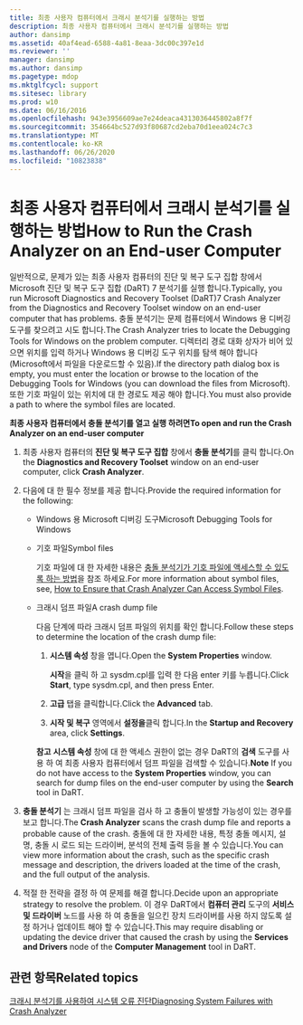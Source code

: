 ```yaml
---
title: 최종 사용자 컴퓨터에서 크래시 분석기를 실행하는 방법
description: 최종 사용자 컴퓨터에서 크래시 분석기를 실행하는 방법
author: dansimp
ms.assetid: 40af4ead-6588-4a81-8eaa-3dc00c397e1d
ms.reviewer: ''
manager: dansimp
ms.author: dansimp
ms.pagetype: mdop
ms.mktglfcycl: support
ms.sitesec: library
ms.prod: w10
ms.date: 06/16/2016
ms.openlocfilehash: 943e3956609ae7e24deaca4313036445802a8f7f
ms.sourcegitcommit: 354664bc527d93f80687cd2eba70d1eea024c7c3
ms.translationtype: MT
ms.contentlocale: ko-KR
ms.lasthandoff: 06/26/2020
ms.locfileid: "10823838"
---
```

# <span data-ttu-id="5c715-103">최종 사용자 컴퓨터에서 크래시 분석기를 실행하는 방법</span><span class="sxs-lookup"><span data-stu-id="5c715-103">How to Run the Crash Analyzer on an End-user Computer</span></span>


<span data-ttu-id="5c715-104">일반적으로, 문제가 있는 최종 사용자 컴퓨터의 진단 및 복구 도구 집합 창에서 Microsoft 진단 및 복구 도구 집합 (DaRT) 7 분석기를 실행 합니다.</span><span class="sxs-lookup"><span data-stu-id="5c715-104">Typically, you run Microsoft Diagnostics and Recovery Toolset (DaRT)7 Crash Analyzer from the Diagnostics and Recovery Toolset window on an end-user computer that has problems.</span></span> <span data-ttu-id="5c715-105">충돌 분석기는 문제 컴퓨터에서 Windows 용 디버깅 도구를 찾으려고 시도 합니다.</span><span class="sxs-lookup"><span data-stu-id="5c715-105">The Crash Analyzer tries to locate the Debugging Tools for Windows on the problem computer.</span></span> <span data-ttu-id="5c715-106">디렉터리 경로 대화 상자가 비어 있으면 위치를 입력 하거나 Windows 용 디버깅 도구 위치를 탐색 해야 합니다 (Microsoft에서 파일을 다운로드할 수 있음).</span><span class="sxs-lookup"><span data-stu-id="5c715-106">If the directory path dialog box is empty, you must enter the location or browse to the location of the Debugging Tools for Windows (you can download the files from Microsoft).</span></span> <span data-ttu-id="5c715-107">또한 기호 파일이 있는 위치에 대 한 경로도 제공 해야 합니다.</span><span class="sxs-lookup"><span data-stu-id="5c715-107">You must also provide a path to where the symbol files are located.</span></span>

**<span data-ttu-id="5c715-108">최종 사용자 컴퓨터에서 충돌 분석기를 열고 실행 하려면</span><span class="sxs-lookup"><span data-stu-id="5c715-108">To open and run the Crash Analyzer on an end-user computer</span></span>**

1.  <span data-ttu-id="5c715-109">최종 사용자 컴퓨터의 **진단 및 복구 도구 집합** 창에서 **충돌 분석기**를 클릭 합니다.</span><span class="sxs-lookup"><span data-stu-id="5c715-109">On the **Diagnostics and Recovery Toolset** window on an end-user computer, click **Crash Analyzer**.</span></span>

2.  <span data-ttu-id="5c715-110">다음에 대 한 필수 정보를 제공 합니다.</span><span class="sxs-lookup"><span data-stu-id="5c715-110">Provide the required information for the following:</span></span>

    -   <span data-ttu-id="5c715-111">Windows 용 Microsoft 디버깅 도구</span><span class="sxs-lookup"><span data-stu-id="5c715-111">Microsoft Debugging Tools for Windows</span></span>

    -   <span data-ttu-id="5c715-112">기호 파일</span><span class="sxs-lookup"><span data-stu-id="5c715-112">Symbol files</span></span>

        <span data-ttu-id="5c715-113">기호 파일에 대 한 자세한 내용은 [충돌 분석기가 기호 파일에 액세스할 수 있도록 하는 방법](how-to-ensure-that-crash-analyzer-can-access-symbol-files-dart-7.md)을 참조 하세요.</span><span class="sxs-lookup"><span data-stu-id="5c715-113">For more information about symbol files, see, [How to Ensure that Crash Analyzer Can Access Symbol Files](how-to-ensure-that-crash-analyzer-can-access-symbol-files-dart-7.md).</span></span>

    -   <span data-ttu-id="5c715-114">크래시 덤프 파일</span><span class="sxs-lookup"><span data-stu-id="5c715-114">A crash dump file</span></span>

        <span data-ttu-id="5c715-115">다음 단계에 따라 크래시 덤프 파일의 위치를 확인 합니다.</span><span class="sxs-lookup"><span data-stu-id="5c715-115">Follow these steps to determine the location of the crash dump file:</span></span>

        1.  <span data-ttu-id="5c715-116">**시스템 속성** 창을 엽니다.</span><span class="sxs-lookup"><span data-stu-id="5c715-116">Open the **System Properties** window.</span></span>

            <span data-ttu-id="5c715-117">**시작**을 클릭 하 고 sysdm.cpl를 입력 한 다음 enter 키를 누릅니다.</span><span class="sxs-lookup"><span data-stu-id="5c715-117">Click **Start**, type sysdm.cpl, and then press Enter.</span></span>

        2.  <span data-ttu-id="5c715-118">**고급** 탭을 클릭합니다.</span><span class="sxs-lookup"><span data-stu-id="5c715-118">Click the **Advanced** tab.</span></span>

        3.  <span data-ttu-id="5c715-119">**시작 및 복구** 영역에서 **설정을**클릭 합니다.</span><span class="sxs-lookup"><span data-stu-id="5c715-119">In the **Startup and Recovery** area, click **Settings**.</span></span>

        <span data-ttu-id="5c715-120">**참고**  **시스템 속성** 창에 대 한 액세스 권한이 없는 경우 DaRT의 **검색** 도구를 사용 하 여 최종 사용자 컴퓨터에서 덤프 파일을 검색할 수 있습니다.</span><span class="sxs-lookup"><span data-stu-id="5c715-120">**Note** If you do not have access to the **System Properties** window, you can search for dump files on the end-user computer by using the **Search** tool in DaRT.</span></span>

         

3.  <span data-ttu-id="5c715-121">**충돌 분석기** 는 크래시 덤프 파일을 검사 하 고 충돌이 발생할 가능성이 있는 경우를 보고 합니다.</span><span class="sxs-lookup"><span data-stu-id="5c715-121">The **Crash Analyzer** scans the crash dump file and reports a probable cause of the crash.</span></span> <span data-ttu-id="5c715-122">충돌에 대 한 자세한 내용, 특정 충돌 메시지, 설명, 충돌 시 로드 되는 드라이버, 분석의 전체 출력 등을 볼 수 있습니다.</span><span class="sxs-lookup"><span data-stu-id="5c715-122">You can view more information about the crash, such as the specific crash message and description, the drivers loaded at the time of the crash, and the full output of the analysis.</span></span>

4.  <span data-ttu-id="5c715-123">적절 한 전략을 결정 하 여 문제를 해결 합니다.</span><span class="sxs-lookup"><span data-stu-id="5c715-123">Decide upon an appropriate strategy to resolve the problem.</span></span> <span data-ttu-id="5c715-124">이 경우 DaRT에서 **컴퓨터 관리** 도구의 **서비스 및 드라이버** 노드를 사용 하 여 충돌을 일으킨 장치 드라이버를 사용 하지 않도록 설정 하거나 업데이트 해야 할 수 있습니다.</span><span class="sxs-lookup"><span data-stu-id="5c715-124">This may require disabling or updating the device driver that caused the crash by using the **Services and Drivers** node of the **Computer Management** tool in DaRT.</span></span>

## <span data-ttu-id="5c715-125">관련 항목</span><span class="sxs-lookup"><span data-stu-id="5c715-125">Related topics</span></span>


[<span data-ttu-id="5c715-126">크래시 분석기를 사용하여 시스템 오류 진단</span><span class="sxs-lookup"><span data-stu-id="5c715-126">Diagnosing System Failures with Crash Analyzer</span></span>](diagnosing-system-failures-with-crash-analyzer--dart-7.md)

 

 





